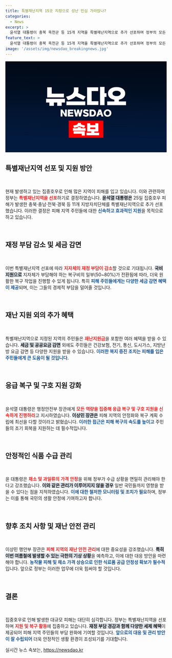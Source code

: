```yaml
---
title: 특별재난지역 15곳 지정으로 성난 민심 가라앉나?
categories:
  - News
excerpt: >
  윤석열 대통령이 충북 옥천군 등 15개 지역을 특별재난지역으로 추가 선포하며 정부의 모든 역량을 모아 긴급 복구와 구호 지원에 나선다. 피해 주민은 세금 감면과 재난지원금을 통해 긴급한 지원을 받게 된다.
feature_text: >
  윤석열 대통령이 충북 옥천군 등 15개 지역을 특별재난지역으로 추가 선포하며 정부의 모든 역량을 모아 긴급 복구와 구호 지원에 나선다. 피해 주민은 세금 감면과 재난지원금을 통해 긴급한 지원을 받게 된다.
image: '/assets/img/newsdao_breakingnews.jpg'
---
```


<p><img src="/assets/img/newsdao_breakingnews.jpg" alt="ontimetimes 속보" /></p>

<h2 data-ke-size="size26">특별재난지역 선포 및 지원 방안</h2>

<p data-ke-size="size16">&nbsp;</p>

<p>현재 발생하고 있는 집중호우로 인해 많은 지역이 피해를 입고 있습니다. 이와 관련하여 정부는 <b><span style="color: #ee2323;">특별재난지역을 선포</span></b>하기로 결정하였습니다. <b><span style="background-color: #21538527;">윤석열 대통령은</span></b> 25일 집중호우 피해가 발생한 충북·충남·전북·경북 등 11개 지방자치단체를 특별재난지역으로 추가 선포했습니다. 이러한 결정은 피해 지역 주민들에 대한 <b><span style="color: #1a5490;">신속하고 효과적인 지원</span></b>을 목적으로 하고 있습니다.</p>

<p data-ke-size="size16">&nbsp;</p>

<h2 data-ke-size="size26">재정 부담 감소 및 세금 감면</h2>

<p data-ke-size="size16">&nbsp;</p>

<p>이번 특별재난지역 선포에 따라 <b><span style="color: #ee2323;">지자체의 재정 부담이 감소</span></b>할 것으로 기대됩니다. <b><span style="background-color: #21538527;">국비 지원으로</span></b> 지자체가 부담해야 하는 복구비의 일부(50~80%)가 전환됨에 따라, 더욱 원활한 복구 작업을 진행할 수 있게 됩니다. 특히 <b><span style="color: #1a5490;">피해 주민들에게는 다양한 세금 감면 혜택이 제공</span></b>되며, 이는 그들의 경제적 부담을 덜어줄 것입니다.</p>

<p data-ke-size="size16">&nbsp;</p>

<h2 data-ke-size="size26">재난 지원 외의 추가 혜택</h2>

<p data-ke-size="size16">&nbsp;</p>

<p>특별재난지역으로 지정된 지역의 주민들은 <b><span style="color: #ee2323;">재난지원금</span></b>을 포함한 여러 혜택을 받을 수 있습니다. <b><span style="background-color: #21538527;">세금 및 공공요금 감면</span></b> 외에도 주민들은 건강보험, 전기, 통신, 도시가스, 지방난방 요금 감면 등 다양한 지원을 받을 수 있습니다. <b><span style="color: #1a5490;">이러한 복지 증진 조치는 피해를 입은 주민들에게 큰 도움이 될 것입니다.</span></b></p>

<p data-ke-size="size16">&nbsp;</p>

<h2 data-ke-size="size26">응급 복구 및 구호 지원 강화</h2>

<p data-ke-size="size16">&nbsp;</p>

<p>윤석열 대통령은 행정안전부 장관에게 <b><span style="color: #ee2323;">모든 역량을 집중해 응급 복구 및 구호 지원을 신속하게 진행하라</span></b>고 지시하였습니다. <b><span style="background-color: #21538527;">이상민 장관은</span></b> 피해 지역의 안정화와 복구 계획 수립에 최선을 다할 것이라고 밝혔습니다. <b><span style="color: #1a5490;">이러한 접근은 피해 복구의 속도를 높이고</span></b> 주민들의 조기 회복을 지원하는 데 필수적입니다.</p>

<p data-ke-size="size16">&nbsp;</p>

<h2 data-ke-size="size26">안정적인 식품 수급 관리</h2>

<p data-ke-size="size16">&nbsp;</p>

<p>윤 대통령은 <b><span style="color: #ee2323;">채소 및 과일류의 가격 안정</span></b>을 위해 정부가 수급 상황을 면밀히 관리해야 한다고 강조했습니다. <b><span style="background-color: #21538527;">이와 같은 관리가 이루어지지 않을 경우</span></b> 일반 국민들까지 영향을 받을 수 있다는 점을 지적하였습니다. <b><span style="color: #1a5490;">이에 대한 철저한 모니터링 및 조치가 필요</span></b>하며, 정부는 이를 통해 국민의 생활 안정에 기여하고자 합니다.</p>

<p data-ke-size="size16">&nbsp;</p>

<h2 data-ke-size="size26">향후 조치 사항 및 재난 안전 관리</h2>

<p data-ke-size="size16">&nbsp;</p>

<p>이상민 행안부 장관은 <b><span style="color: #ee2323;">피해 지역의 재난 안전 관리</span></b>에 대한 중요성을 강조했습니다. <b><span style="background-color: #21538527;">특히 이번 여름철에 발생할 수 있는 극한의 기상 상황</span></b>을 예측하고, 이에 대한 대응 방안을 마련해야 합니다. <b><span style="color: #1a5490;">농작물 피해 및 채소 가격 상승으로 인한 식료품 공급 안정성 확보가 필수적</span></b>입니다. 앞으로 정부는 이러한 업무에 더욱 힘써야 할 것입니다.</p>

<p data-ke-size="size16">&nbsp;</p>

<h2 data-ke-size="size26">결론</h2>

<p data-ke-size="size16">&nbsp;</p>

<p>집중호우로 인해 발생한 대규모 피해는 대단히 심각합니다. 정부는 특별재난지역을 선포하며 <b><span style="color: #ee2323;">지원 및 복구 활동</span></b>에 집중하고 있습니다. <b><span style="background-color: #21538527;">재정 부담 경감과 함께 다양한 세제 혜택</span></b>이 제공되어 피해 지역 주민들의 부담 완화에 기여할 것입니다. <b><span style="color: #1a5490;">앞으로의 대응 및 관리 방안이 잘 수립되어</span></b> 더욱 안정적인 생활 환경이 조성되기를 기대합니다.</p>
실시간 뉴스 속보는, <a href="https://newsdao.kr" rel="dofollow">https://newsdao.kr</a>


